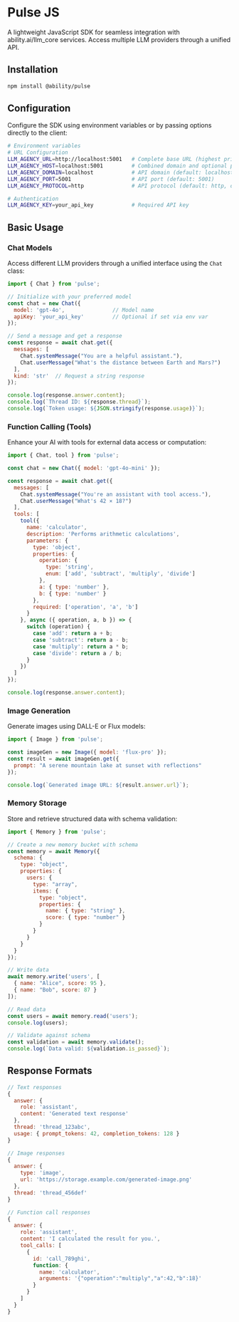 # Pulse JS

A lightweight JavaScript SDK for seamless integration with ability.ai/llm_core services. Access multiple LLM providers through a unified API.

## Installation

```bash
npm install @ability/pulse
```

## Configuration

Configure the SDK using environment variables or by passing options directly to the client:

```bash
# Environment variables
# URL Configuration
LLM_AGENCY_URL=http://localhost:5001   # Complete base URL (highest priority)
LLM_AGENCY_HOST=localhost:5001         # Combined domain and optional port, could be LLM_AGENCY_HOST=core.ability.ai with LLM_AGENCY_PROTOCOL=https
LLM_AGENCY_DOMAIN=localhost            # API domain (default: localhost)
LLM_AGENCY_PORT=5001                   # API port (default: 5001)
LLM_AGENCY_PROTOCOL=http               # API protocol (default: http, or https if port is 443)

# Authentication
LLM_AGENCY_KEY=your_api_key            # Required API key
```

## Basic Usage

### Chat Models

Access different LLM providers through a unified interface using the `Chat` class:

```javascript
import { Chat } from 'pulse';

// Initialize with your preferred model
const chat = new Chat({
  model: 'gpt-4o',               // Model name
  apiKey: 'your_api_key'         // Optional if set via env var
});

// Send a message and get a response
const response = await chat.get({
  messages: [
    Chat.systemMessage("You are a helpful assistant."),
    Chat.userMessage("What's the distance between Earth and Mars?")
  ],
  kind: 'str'  // Request a string response
});

console.log(response.answer.content);
console.log(`Thread ID: ${response.thread}`);
console.log(`Token usage: ${JSON.stringify(response.usage)}`);
```

### Function Calling (Tools)

Enhance your AI with tools for external data access or computation:

```javascript
import { Chat, tool } from 'pulse';

const chat = new Chat({ model: 'gpt-4o-mini' });

const response = await chat.get({
  messages: [
    Chat.systemMessage("You're an assistant with tool access."),
    Chat.userMessage("What's 42 × 18?")
  ],
  tools: [
    tool({
      name: 'calculator',
      description: 'Performs arithmetic calculations',
      parameters: {
        type: 'object',
        properties: {
          operation: {
            type: 'string',
            enum: ['add', 'subtract', 'multiply', 'divide']
          },
          a: { type: 'number' },
          b: { type: 'number' }
        },
        required: ['operation', 'a', 'b']
      }
    }, async ({ operation, a, b }) => {
      switch (operation) {
        case 'add': return a + b;
        case 'subtract': return a - b;
        case 'multiply': return a * b;
        case 'divide': return a / b;
      }
    })
  ]
});

console.log(response.answer.content);
```

### Image Generation

Generate images using DALL-E or Flux models:

```javascript
import { Image } from 'pulse';

const imageGen = new Image({ model: 'flux-pro' });
const result = await imageGen.get({
  prompt: "A serene mountain lake at sunset with reflections"
});

console.log(`Generated image URL: ${result.answer.url}`);
```

### Memory Storage

Store and retrieve structured data with schema validation:

```javascript
import { Memory } from 'pulse';

// Create a new memory bucket with schema
const memory = await Memory({
  schema: {
    type: "object",
    properties: {
      users: {
        type: "array",
        items: {
          type: "object",
          properties: {
            name: { type: "string" },
            score: { type: "number" }
          }
        }
      }
    }
  }
});

// Write data
await memory.write('users', [
  { name: "Alice", score: 95 },
  { name: "Bob", score: 87 }
]);

// Read data
const users = await memory.read('users');
console.log(users);

// Validate against schema
const validation = await memory.validate();
console.log(`Data valid: ${validation.is_passed}`);
```

## Response Formats

```javascript
// Text responses
{
  answer: {
    role: 'assistant',
    content: 'Generated text response'
  },
  thread: 'thread_123abc',
  usage: { prompt_tokens: 42, completion_tokens: 128 }
}

// Image responses
{
  answer: {
    type: 'image',
    url: 'https://storage.example.com/generated-image.png'
  },
  thread: 'thread_456def'
}

// Function call responses
{
  answer: {
    role: 'assistant',
    content: 'I calculated the result for you.',
    tool_calls: [
      {
        id: 'call_789ghi',
        function: {
          name: 'calculator',
          arguments: '{"operation":"multiply","a":42,"b":18}'
        }
      }
    ]
  }
}
```
